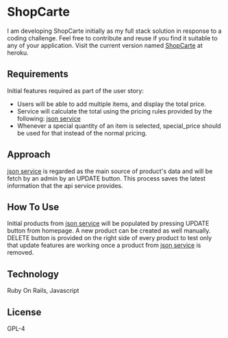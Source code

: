 # ShopCarte

I am developing ShopCarte initially as my full stack solution in response to a coding challenge. Feel free to contribute and reuse if you find it suitable to any of your application. Visit the current version named [ShopCarte](https://shopcarte.herokuapp.com) at heroku.

## Requirements
Initial features required as part of the user story:

* Users will be able to add multiple items, and display the total price.
* Service will calculate the total using the pricing rules provided by the following: [json  service](https://api.myjson.com/bins/gx6vz)
* Whenever a special quantity of an item is selected, special_price should be used for that instead of the normal pricing.

## Approach
[json  service](https://api.myjson.com/bins/gx6vz) is regarded as the main source of product's data and will be fetch by an admin by an UPDATE button. This process saves the latest information that the api service provides.

## How To Use
Initial products from [json  service](https://api.myjson.com/bins/gx6vz)  will be populated by pressing UPDATE button from homepage. A new product can be created as well manually. DELETE button is provided on the right side of every product to test only that update features are working once a product from [json  service](https://api.myjson.com/bins/gx6vz) is removed.  

## Technology
Ruby On Rails, Javascript

## License
GPL-4
